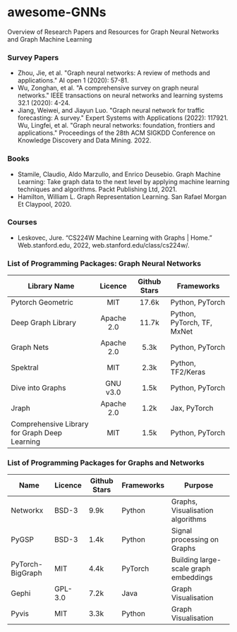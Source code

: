 # awesome-GNNs
Overview of Research Papers and Resources for Graph Neural Networks and Graph Machine Learning 


### Survey Papers 
- Zhou, Jie, et al. "Graph neural networks: A review of methods and applications." AI open 1 (2020): 57-81.
- Wu, Zonghan, et al. "A comprehensive survey on graph neural networks." IEEE transactions on neural networks and learning systems 32.1 (2020): 4-24.
- Jiang, Weiwei, and Jiayun Luo. "Graph neural network for traffic forecasting: A survey." Expert Systems with Applications (2022): 117921.
Wu, Lingfei, et al. "Graph neural networks: foundation, frontiers and applications." Proceedings of the 28th ACM SIGKDD Conference on Knowledge Discovery and Data Mining. 2022.

### Books 
- Stamile, Claudio, Aldo Marzullo, and Enrico Deusebio. Graph Machine Learning: Take graph data to the next level by applying machine learning techniques and algorithms. Packt Publishing Ltd, 2021.
- Hamilton, William L. Graph Representation Learning. San Rafael Morgan Et Claypool, 2020.

### Courses 
- Leskovec, Jure. “CS224W  Machine Learning with Graphs | Home.” Web.stanford.edu, 2022, web.stanford.edu/class/cs224w/.

### List of Programming Packages: Graph Neural Networks 

| **Library Name**                               | **Licence** | **Github Stars** | **Frameworks**            |
|------------------------------------------------|:-----------:|:----------------:|----------------------------|
| Pytorch Geometric                              |     MIT     |       17.6k      | Python, PyTorch            |
| Deep Graph Library                             |  Apache 2.0 |       11.7k      | Python, PyTorch, TF, MxNet |
| Graph Nets                                     |  Apache 2.0 |       5.3k       | Python, PyTorch            |
| Spektral                                       |     MIT     |       2.3k       | Python, TF2/Keras          |
| Dive into Graphs                               |   GNU v3.0  |       1.5k       | Python, PyTorch            |
| Jraph                                          |  Apache 2.0 |       1.2k       | Jax, PyTorch               |
| Comprehensive Library for Graph Deep Learning  |     MIT     |       1.5k       | Python, PyTorch            |

### List of Programming Packages for Graphs and Networks 

| **Name**         | **Licence** | **Github Stars** | **Frameworks** | **Purpose**                            |
|------------------|-------------|------------------|-----------------|----------------------------------------|
| Networkx         |    BSD-3    |       9.9k       |      Python     | Graphs, Visualisation algorithms       |
| PyGSP            |    BSD-3    |       1.4k       |      Python     | Signal processing on Graphs            |
| PyTorch-BigGraph |     MIT     |       4.4k       |     PyTorch     | Building large-scale graph embeddings  |
| Gephi            |   GPL-3.0   |       7.2k       |       Java      | Graph Visualisation                    |
| Pyvis            |     MIT     |       3.3k       |      Python     | Graph Visualisation                    |
